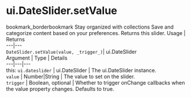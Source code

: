  
#  ui.DateSlider.setValue
bookmark_borderbookmark Stay organized with collections  Save and categorize content based on your preferences.
Returns this slider.
Usage | Returns  
---|---  
`DateSlider.setValue(value, _trigger_)`|  ui.DateSlider  
Argument | Type | Details  
---|---|---  
this: `ui.dateslider` | ui.DateSlider | The ui.DateSlider instance.  
`value` | Number|String | The value to set on the slider.  
`trigger` | Boolean, optional | Whether to trigger onChange callbacks when the value property changes. Defaults to true.  

